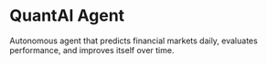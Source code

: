 # QuantAI Agent

Autonomous agent that predicts financial markets daily, evaluates performance, and improves itself over time.
